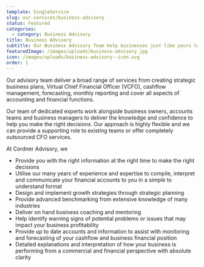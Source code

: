 ```yaml
---
template: SingleService
slug: our-services/business-advisory
status: Featured
categories:
  - category: Business Advisory
title: Business Advisory
subtitle: Our Business Advisory Team help businesses just like yours to reach their full potential
featuredImage: /images/uploads/business-advisory.jpg
icon: /images/uploads/business-advisory--icon.svg
order: 1
---
```


Our advisory team deliver a broad range of services from creating strategic business plans, Virtual Chief Financial Officer (VCFO), cashflow management, forecasting, monthly reporting and cover all aspects of accounting and financial functions.

Our team of dedicated experts work alongside business owners, accounts teams and business managers to deliver the knowledge and confidence to help you make the right decisions. Our approach is highly flexible and we can provide a supporting role to existing teams or offer completely outsourced CFO services.

At Cordner Advisory, we

- Provide you with the right information at the right time to make the right decisions
- Utilise our many years of experience and expertise to compile, interpret and communicate your financial accounts to you in a simple to understand format
- Design and implement growth strategies through strategic planning
- Provide advanced benchmarking from extensive knowledge of many industries
- Deliver on hand business coaching and mentoring
- ​Help identify warning signs of potential problems or issues that may impact your business profitability
- Provide up to date accounts and information to assist with monitoring and forecasting of your cashflow and business financial position
- Detailed explanations and interpretation of how your business is performing from a commercial and financial perspective with absolute clarity
